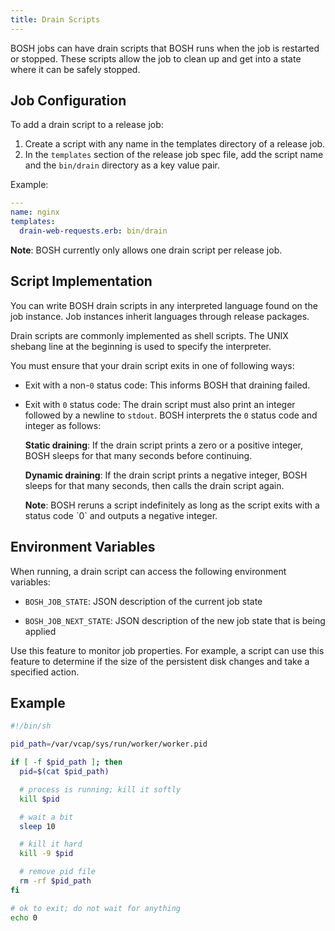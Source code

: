 ```yaml
---
title: Drain Scripts
---
```


BOSH jobs can have drain scripts that BOSH runs when the job is
restarted or stopped. These scripts allow the job to clean up and get into a
state where it can be safely stopped.

## <a id="job-configuration"></a> Job Configuration ##

To add a drain script to a release job:

1. Create a script with any name in the templates directory of a release job.
1. In the `templates` section of the release job spec file, add the script name and the `bin/drain` directory as a key value pair.

Example:

~~~yaml
---
name: nginx
templates:
  drain-web-requests.erb: bin/drain
~~~

<p class="note"><strong>Note</strong>: BOSH currently only allows one drain script per release job.</p>

## <a id="script-implementation"></a> Script Implementation ##

You can write BOSH drain scripts in any interpreted language found on the
job instance. Job instances inherit languages through release packages.

Drain scripts are commonly implemented as shell scripts. The UNIX shebang line at the beginning is used to specify the interpreter.

You must ensure that your drain script exits in one of following ways:

- Exit with a non-`0` status code: This informs BOSH that draining failed.

- Exit with `0` status code: The drain script must also print an integer followed by a newline to `stdout`. BOSH interprets the `0` status code and integer as follows:

    **Static draining**: If the drain script prints a zero or a positive
	integer, BOSH sleeps for that many seconds before continuing.

    **Dynamic draining**: If the drain script prints a negative integer, BOSH
	sleeps for that many seconds, then calls the drain script again.

	<p class="note"><strong>Note</strong>: BOSH reruns a script indefinitely as long as the script exits with a status code `0` and outputs a negative integer.</p>


## <a id="environment-variables"></a> Environment Variables ##

When running, a drain script can access the following environment variables:

  * `BOSH_JOB_STATE`: JSON description of the current job state

  * `BOSH_JOB_NEXT_STATE`: JSON description of the new job state that is being
    applied

Use this feature to monitor job properties.
For example, a script can use this feature to determine if the size of the persistent disk changes and take a specified action.

## <a id="example"></a> Example ##

~~~sh
#!/bin/sh

pid_path=/var/vcap/sys/run/worker/worker.pid

if [ -f $pid_path ]; then
  pid=$(cat $pid_path)

  # process is running; kill it softly
  kill $pid

  # wait a bit
  sleep 10

  # kill it hard
  kill -9 $pid

  # remove pid file
  rm -rf $pid_path
fi

# ok to exit; do not wait for anything
echo 0
~~~
